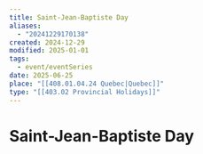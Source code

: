 ```yaml
---
title: Saint-Jean-Baptiste Day
aliases:
  - "20241229170138"
created: 2024-12-29
modified: 2025-01-01
tags:
  - event/eventSeries
date: 2025-06-25
place: "[[408.01.04.24 Quebec|Quebec]]"
type: "[[403.02 Provincial Holidays]]"
---
```

# Saint-Jean-Baptiste Day
